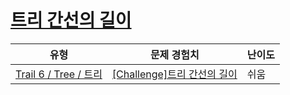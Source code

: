 # [트리 간선의 길이](https://www.codetree.ai/trails/complete/curated-cards/challenge-length-of-tree-trunk)

|유형|문제 경험치|난이도|
|---|---|---|
|[Trail 6 / Tree / 트리](https://www.codetree.ai/trail-info/intermediate-high/)|[[Challenge]트리 간선의 길이](https://www.codetree.ai/trails/complete/curated-cards/challenge-length-of-tree-trunk/)|쉬움|

